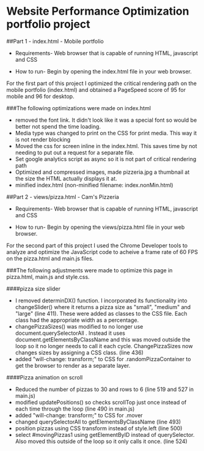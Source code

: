 # Website Performance Optimization portfolio project

##Part 1 - index.html - Mobile portfolio

* Requirements- Web browser that is capable of running HTML, javascript and CSS

* How to run- Begin by opening the index.html file in your web browser.

For the first part of this project I optimized the critical rendering path on the mobile portfolio (index.html) and obtained a PageSpeed score of 95 for mobile and 96 for desktop. 

###The following optimizations were made on index.html
- removed the font link. It didn't look like it was a special font so would be better not spend the time loading.
- Media type was changed to print on the CSS for print media. This way it is not render blocking
- Moved the css for screen inline in the index.html. This saves time by not needing to put out a request for a separate file.
- Set google analytics script as async so it is not part of critical rendering path
- Optimized and compressed images, made pizzeria.jpg a thumbnail at the size the HTML actually displays it at.
- minified index.html (non-minified filename: index.nonMin.html)


##Part 2 - views/pizza.html - Cam's Pizzeria

* Requirements- Web browser that is capable of running HTML, javascript and CSS

* How to run- Begin by opening the views/pizza.html file in your web browser.

For the second part of this project I used the Chrome Developer tools to analyze and optimize the JavaScript code to acheive a frame rate of 60 FPS on the pizza.html and main.js files.

###The following adjustments were made to optimize this page in pizza.html, main.js and style.css.

####pizza size slider 
- I removed determinDX() function. I incorporated its functionality into changeSlider() where it returns a pizza size as "small", "medium" and "large" (line 411). These were added as classes to the CSS file. Each class had the appropriate width as a percentage.
- changePizzaSizes() was modified to no longer use document.querySelectorAll . Instead it uses document.getElementsByClassName and this was moved outside the loop so it no longer needs to call it each cycle. ChangePizzaSizes now changes sizes by assigning a CSS class. (line 436)
- added "will-change: transform;" to CSS for .randomPizzaContainer to get the browser to render as a separate layer.

####Pizza animation on scroll 
- Reduced the number of pizzas to 30 and rows to 6 (line 519 and 527 in main.js)
- modified updatePositions() so checks scrollTop just once instead of each time through the loop (line 490 in main.js)
- added "will-change: transform;" to CSS for .mover
- changed querySelectorAll to getElementsByClassName (line 493)
- position pizzas using CSS transform instead of style.left (line 500)
- select #movingPizzas1 using getElementByID instead of querySelector. Also moved this outside of the loop so it only calls it once. (line 524)
